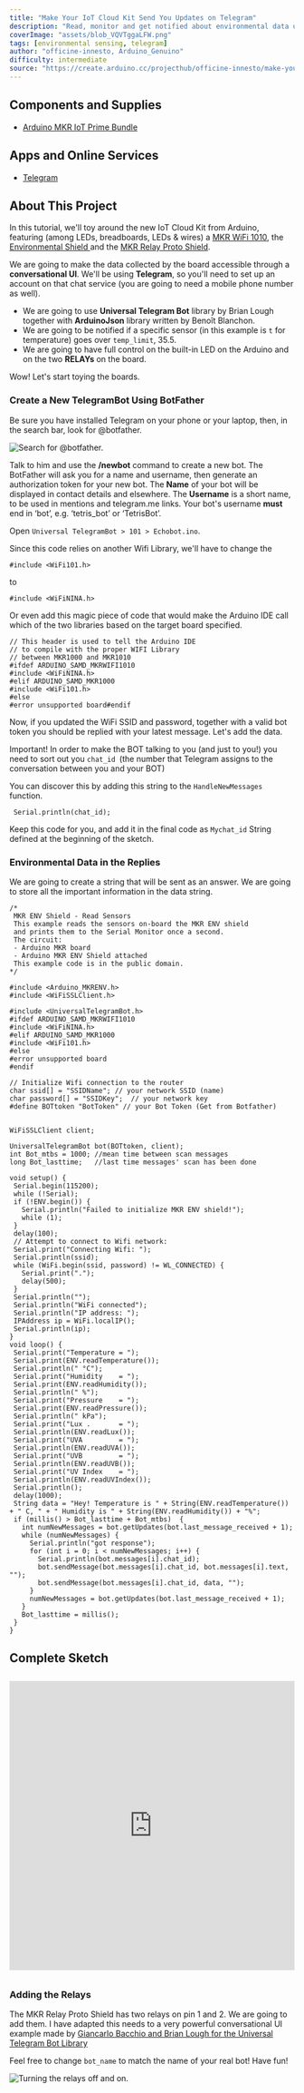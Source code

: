 ```yaml
---
title: "Make Your IoT Cloud Kit Send You Updates on Telegram"
description: "Read, monitor and get notified about environmental data using Arduino MKR(s), the Environmental Shield, and MKR Relay Proto Shield."
coverImage: "assets/blob_VQVTggaLFW.png"
tags: [environmental sensing, telegram]
author: "officine-innesto, Arduino_Genuino"
difficulty: intermediate
source: "https://create.arduino.cc/projecthub/officine-innesto/make-your-iot-cloud-kit-send-you-updates-on-telegram-c89699"
---
```


## Components and Supplies

- [Arduino MKR IoT Prime Bundle](https://www.distrelec.biz/en/mkr-iot-prime-bundle-arduino-akx00018/p/30142238?ext_cid=bmnlbbazzen-ArduinoNPI&cw=1924)

## Apps and Online Services

- [Telegram](http://telegram.org)

## About This Project

In this tutorial, we'll toy around the new IoT Cloud Kit from Arduino, featuring (among LEDs, breadboards, LEDs & wires) a [MKR WiFi 1010](https://store.arduino.cc/mkr-wifi-1010), the [Environmental Shield ](https://store.arduino.cc/mkr-env-shield)and the [MKR Relay Proto Shield](https://store.arduino.cc/mkr-relay-proto-shield).

We are going to make the data collected by the board accessible through a **conversational UI**. We'll be using **Telegram**, so you'll need to set up an account on that chat service (you are going to need a mobile phone number as well). 

* We are going to use **Universal Telegram Bot** library by Brian Lough together with **ArduinoJson** library written by Benoît Blanchon.
* We are going to be notified if a specific sensor (in this example is `t` for temperature) goes over `temp_limit`, 35.5.
* We are going to have full control on the built-in LED on the Arduino and on the two **RELAYs** on the board.

Wow! Let's start toying the boards. 

### Create a New TelegramBot Using BotFather

Be sure you have installed Telegram on your phone or your laptop, then, in the search bar, look for @botfather.

![Search for @botfather.](assets/step_1_MFr6CT0mgu.PNG)

Talk to him and use the **/newbot** command to create a new bot. The BotFather will ask you for a name and username, then generate an authorization token for your new bot. The **Name** of your bot will be displayed in contact details and elsewhere. The **Username** is a short name, to be used in mentions and telegram.me links. Your bot's username **must** end in ‘bot’, e.g. ‘tetris_bot’ or ‘TetrisBot’.

Open `Universal TelegramBot > 101 > Echobot.ino`.

Since this code relies on another Wifi Library, we'll have to change the 

```arduino
#include <WiFi101.h>
```

to 

```arduino
#include <WiFiNINA.h>
```

Or even add this magic piece of code that would make the Arduino IDE call which of the two libraries based on the target board specified. 

```arduino
// This header is used to tell the Arduino IDE
// to compile with the proper WIFI Library 
// between MKR1000 and MKR1010  
#ifdef ARDUINO_SAMD_MKRWIFI1010
#include <WiFiNINA.h>
#elif ARDUINO_SAMD_MKR1000
#include <WiFi101.h>
#else
#error unsupported board#endif
```

Now, if you updated the WiFi SSID and password, together with a valid bot token you should be replied with your latest message. Let's add the data. 

Important! In order to make the BOT talking to you (and just to you!) you need to sort out you `chat_id `(the number that Telegram assigns to the conversation between you and your BOT) 

You can discover this by adding this string to the `HandleNewMessages` function.

```arduino
 Serial.println(chat_id);
```

 Keep this code for you, and add it in the final code as `Mychat_id` String defined at the beginning of the sketch.

### Environmental Data in the Replies

We are going to create a string that will be sent as an answer. We are going to store all the important information in the data string.

```arduino
/*
 MKR ENV Shield - Read Sensors
 This example reads the sensors on-board the MKR ENV shield
 and prints them to the Serial Monitor once a second.
 The circuit:
 - Arduino MKR board
 - Arduino MKR ENV Shield attached
 This example code is in the public domain.
*/
  
#include <Arduino_MKRENV.h>
#include <WiFiSSLClient.h>
  
#include <UniversalTelegramBot.h>
#ifdef ARDUINO_SAMD_MKRWIFI1010
#include <WiFiNINA.h>
#elif ARDUINO_SAMD_MKR1000
#include <WiFi101.h>
#else
#error unsupported board
#endif
  
// Initialize Wifi connection to the router
char ssid[] = "SSIDName"; // your network SSID (name)
char password[] = "SSIDKey";  // your network key
#define BOTtoken "BotToken" // your Bot Token (Get from Botfather)
  
  
WiFiSSLClient client;
  
UniversalTelegramBot bot(BOTtoken, client);
int Bot_mtbs = 1000; //mean time between scan messages
long Bot_lasttime;   //last time messages' scan has been done
  
void setup() {
 Serial.begin(115200);
 while (!Serial);
 if (!ENV.begin()) {
   Serial.println("Failed to initialize MKR ENV shield!");
   while (1);
 }
 delay(100);
 // Attempt to connect to Wifi network:
 Serial.print("Connecting Wifi: ");
 Serial.println(ssid);
 while (WiFi.begin(ssid, password) != WL_CONNECTED) {
   Serial.print(".");
   delay(500);
 }
 Serial.println("");
 Serial.println("WiFi connected");
 Serial.println("IP address: ");
 IPAddress ip = WiFi.localIP();
 Serial.println(ip);
}
void loop() {
 Serial.print("Temperature = ");
 Serial.print(ENV.readTemperature());
 Serial.println(" °C");
 Serial.print("Humidity    = ");
 Serial.print(ENV.readHumidity());
 Serial.println(" %");
 Serial.print("Pressure    = ");
 Serial.print(ENV.readPressure());
 Serial.println(" kPa");
 Serial.print("Lux .       = ");
 Serial.println(ENV.readLux());
 Serial.print("UVA         = ");
 Serial.println(ENV.readUVA());
 Serial.print("UVB         = ");
 Serial.println(ENV.readUVB());
 Serial.print("UV Index    = ");
 Serial.println(ENV.readUVIndex());
 Serial.println();
 delay(1000);
 String data = "Hey! Temperature is " + String(ENV.readTemperature()) + " C, " + " Humidity is " + String(ENV.readHumidity()) + "%";
 if (millis() > Bot_lasttime + Bot_mtbs)  {
   int numNewMessages = bot.getUpdates(bot.last_message_received + 1);
   while (numNewMessages) {
     Serial.println("got response");
     for (int i = 0; i < numNewMessages; i++) {
       Serial.println(bot.messages[i].chat_id);
       bot.sendMessage(bot.messages[i].chat_id, bot.messages[i].text, "");
       bot.sendMessage(bot.messages[i].chat_id, data, "");
     }
     numNewMessages = bot.getUpdates(bot.last_message_received + 1);
   }
   Bot_lasttime = millis();
 }
}
```

## Complete Sketch

<iframe src='https://create.arduino.cc/editor/officine-innesto/777a9743-2a8f-47ac-8d51-a924ffec6773/preview?embed&snippet' style='height:510px;width:100%;margin:10px 0' frameborder='0'></iframe>


### Adding the Relays

The MKR Relay Proto Shield has two relays on pin 1 and 2. We are going to add them. I have adapted this needs to a very powerful conversational UI example made by [Giancarlo Bacchio and Brian Lough for the Universal Telegram Bot Library ](https://github.com/witnessmenow/Universal-Arduino-Telegram-Bot/tree/master/examples/101/FlashledBot)

Feel free to change `bot_name` to match the name of your real bot! Have fun!

![Turning the relays off and on.](assets/envi_bot_5Nhhfwtgwf.png)